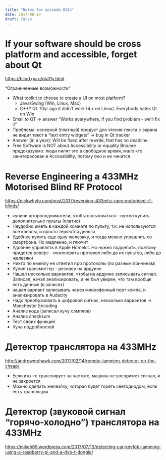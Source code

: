 ```yaml
---
title: "Notes for episode-0154"
date: 2017-08-13
draft: false
---
```


# If your software should be cross platform and accessible, forget about Qt
https://blind.guru/qta11y.html

“Ограниченные возможности”
- What toolkit to choose to create a UI on most platform?
    - Java/Swing (Win, Linux, Mac)
    - C++? Qt. 10yr ago it didn’t work (4.x on Linux). Everybody hates Qt on Win
- Email to QT -> answer “Works everywhere, if you find problem - we’ll fix it”
- Проблема: основной (платный) продукт для чтения текста с экрана не видит текст в “text entry widgets” -> bug in Qt tracker
- Answer (in a year): Will be fixed after rewrite, that has no deadline.
- Free Software is NOT about Accessibility or equality
Вполне предсказуемо: люди пилят это в свободное время, мало кто заинтересован в Accessibility, потому оно и не чинится

# Reverse Engineering a 433MHz Motorised Blind RF Protocol
https://nickwhyte.com/post/2017/reversing-433mhz-raex-motorised-rf-blinds/

- купили штороподниматели, чтобы пользоваться - нужно купить дополнительно пульты (платно)
- Неудобно иметь в каждой комнате по пульту, т.к. не используются все каналы, и просто теряются деньги
- Удобнее купить еще одну железяку, и тогда можно управлять со смартфона. Но медленно, и глючит
- Удобнее управлять в Apple Homekit. Но нужно подцепить, поэтому придется реверс - инженерить протокол либо до их пультов, либо до железяки
- Никто по емейлу не ответил про протоколы (по разным причинам)
- Купил трансмиттер - ресивер на ардуино
- Нашел несколько вариантов, чтобы на ардуино записывать сигнал. Записал, начал анализировать, и не был уверен, что там вообще есть данные (в записях)
- нашел вариант записывать через микрофонный порт компа, и анализировать в Audacity
- Надо преобразовать в цифровой сигнал, несколько вариантов -> Manchester Encoding
- Анализ кода (записал кучу сэмплов)
- Анализ checksum
- Тест своих функций
- Куча подробностей

# Детектор транслятора на 433MHz
http://andrewmohawk.com/2017/02/14/remote-jamming-detector-on-the-cheap/

- Если кто-то транслирует на частоте, машина не воспримет сигнал, и не закроется
- Можно сделать железяку, которая будет гореть светодиодом, если есть трансляция

# Детектор (звуковой сигнал “горячо-холодно”) транслятора на 433MHz
https://mikeh69.wordpress.com/2017/07/13/detecting-car-keyfob-jamming-using-a-raspberry-pi-and-a-dvb-t-dongle/
